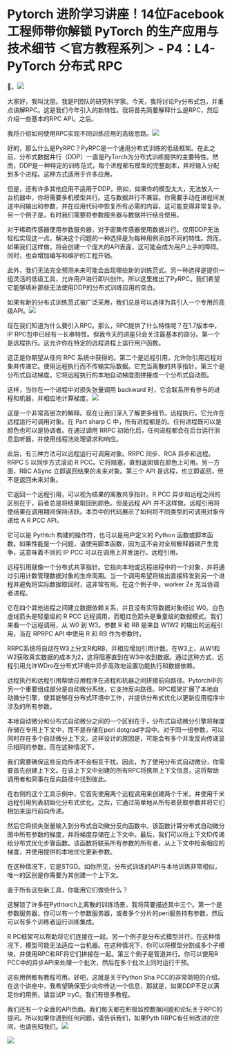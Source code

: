 # Pytorch 进阶学习讲座！14位Facebook工程师带你解锁 PyTorch 的生产应用与技术细节 ＜官方教程系列＞ - P4：L4- PyTorch 分布式 RPC 

🎼。![](img/5747d0e2c4e80d16a5a2b785aa519633_1.png)

大家好，我叫沈丽。我是P团队的研究科学家。今天，我将讨论Py分布式包，并重点讲解RPC。这是我们今年引入的新特性。我将首先简要解释什么是RPC，然后介绍一些基本的RPC API。之后。

我将介绍如何使用RPC实现不同训练应用的高级思路。![](img/5747d0e2c4e80d16a5a2b785aa519633_3.png)

好的，那么什么是PyRPC？PyRPC是一个通用分布式训练的低级框架。在此之前，分布式数据并行（DDP）一直是PyTorch为分布式训练提供的主要特性。然而，DDP是一种特定的训练范式，每个进程都有模型的完整副本，并将输入分配到多个进程。这种方式适用于许多应用。

但是，还有许多其他应用不适用于DDP。例如，如果你的模型太大，无法放入一台机器中，你将需要多机模型并行。这与数据并行不兼容。你需要手动在进程间发送中间输出和参数，并在应用代码中恢复所有必需的内容，这可能变得非常复杂。另一个例子是，有时我们需要将参数服务器与数据并行结合使用。

对于稀疏传感器使用参数服务器，对于密集传感器使用数据并行。仅用DDP无法轻松实现这一点。解决这个问题的一种选择是为每种用例添加不同的特性。然而，如果我们这样做，将会创建一个庞大的API表面，这可能会成为用户上手的障碍。同时，也会增加编写和维护的工程开销。

此外，我们无法完全预测未来可能会出现哪些新的训练范式。另一种选择是提供一组灵活的低级工具，允许用户进行即兴创作。所以这里推出了PyRPC。我们希望它能够填补那些无法使用DDP的分布式训练应用的空白。

如果有新的分布式训练范式被广泛采用，我们总是可以选择为其引入一个专用的高级API。![](img/5747d0e2c4e80d16a5a2b785aa519633_5.png)

现在我们知道为什么要引入RPC。那么，RPC提供了什么特性呢？在1.7版本中，IP RPC包中已经有一长串特性。但我今天的讲座只会关注最基本的部分。第一个是远程执行。这允许你在特定的远程进程上运行用户函数。

这正是你期望从任何 RPC 系统中获得的。第二个是远程引用，允许你引用远程对象并传递它。使用远程执行而不传输实际数据。它充当离散的共享指针。第三个是分布式自动梯度。它将远程执行的本地自动梯度图拼接成一个分布式自动图。

这样，当你在一个进程中对损失张量调用 backward 时，它会联系所有参与的进程和机器，并相应地计算梯度。![](img/5747d0e2c4e80d16a5a2b785aa519633_7.png)

这是一个非常高层次的解释。现在让我们深入了解更多细节。远程执行。它允许在远程运行可调用对象。在 Part sharp C 中，所有进程都是的。任何进程既可以是颜色也可以是协调者。在通过调用 RRPC 初始化后，任何进程都会在后台运行消息监听器，并使用线程池处理请求和响应。

此后，有三种方法可以远程运行可调用对象。RRPC 同步、RCA 异步和远程。RRPC S 以同步方式滚动 R PCC。它将阻塞，直到返回值在颜色上可用。另一方面，RBC ASync 立即返回结果的未来对象。第三个 API 是远程，也立即返回，但不是返回未来对象。

它返回一个远程引用，可以视为结果的离散共享指针。R PCC 异步和远程之间的区别在于，前者总是将结果取回到颜色。但是远程 API 并不这样做。远程引用将使结果在调用期间保持活跃。本页中的代码展示了如何将不同类型的可调用对象传递给 A R PCC API。

它可以是 Pythtch 构建的操作符，也可以是用户定义的 Python 函数或脚本函数。如果性能是一个问题，请使用脚本函数，因为这不会对全局解释器锁产生竞争，这意味着不同的 IP PCC 可以在调用上并发运行。远程引用。

远程引用就像一个分布式共享指针。它指向本地或远程进程中的一个对象，并将通过引用计数管理数据对象的生命周期。当一个调用希望将输出直接转发到另一个进程并避免将实际数据取回时，这非常有用。在这个例子中，worker Ze 充当协调者进程。

它在四个其他进程之间建立数据依赖关系，并且没有实际数据对象经过 W0。白色虚线箭头是轻量级的 R PCC 远程调用，而粗红色箭头是重量级的数据模式。我们来看一个远程调用，从 W0 到 W3。参数 R 和 RB 是来自 W1W2 的输出的远程引用，当在 RPRPC API 中使用 R 和 RB 作为参数时。

RRPC系统将自动在W3上分叉R和RB，并相应增加引用计数。在W3上，从W1和W2获取真实数据的成本为2，这将阻塞直到在W3中收到数据。通过这种方式，远程引用允许WDro在分布式环境中异步高效地设置功能执行和数据依赖。

远程执行和远程引用帮助应用程序在进程和机器之间拼接前向路径。Pytorch中的另一个重要组成部分是自动微分系统，它支持反向路径。RPC框架扩展了本地自动微分引擎，使其能够在分布式环境中工作，并提供分布式优化以更新应用程序中涉及的所有参数。

本地自动微分和分布式自动微分之间的一个区别在于，分布式自动微分引擎将梯度存储在专用上下文中，而不是存储在peri dotgrad字段中。对于同一组参数，可以同时存在多个自动微分上下文。这样设计的原因是，可能会有多个并发反向传递显示相同的参数，而在这种情况下。

我们需要确保这些反向传递不会相互干扰。因此，为了使用分布式自动微分，你需要首先创建上下文。在该上下文中创建的所有RPC将携带上下文信息，这将帮助调用者和同事在反向路径中找到彼此。

在右侧的这个工具示例中，它首先使用两个远程调用来创建两个千米，并使用千米远程引用列表初始化分布式优化。之后，它通过简单地从所有者获取参数并将它们相加来运行前向传递。

然后它将损失张量输入到分布式自动微分反向函数中。该函数计算分布式自动微分图中所有参数的梯度，并将梯度存储在上下文中。最后，我们可以将上下文ID传递给分布式优化步骤函数。该函数将联系所有参数的所有者，从上下文中检索相应的梯度，并使用提供的本地优化更新参数。

在这种情况下，它是STGD。如你所见，分布式训练的API与本地训练非常相似，唯一的区别是你需要为其创建一个上下文。

鉴于所有这些新工具，你能用它们做些什么？

这解锁了许多在Pythtorch上离散的训练场景，我将简要描述其中三个。第一个是参数服务器，你可以有一个参数服务器，或者多个分片的peri服务持有参数，然后可以有多个训练者运行训练集成。

R PC框架可以帮助将它们连接在一起。另一个例子是分布式模型并行。在这种情况下，模型可能无法适应一台机器。在这种情况下，你可以将模型分割成多个子模块，并使用RPC和RF将它们拼接在一起。第三个例子是管道并行。你可以使用R PCC中的异步API来处理一个批次，然后在多个批次上同时运行干预。

这些用例都有教程可用。好吧，这就是关于Python Sha PCC的非常简短的介绍。在这个讲座中，我希望确保至少向你传达一个信息，那就是，如果DDP不足以满足你的用例，请尝试P tryC。我们有很多教程。

我们还有一个全面的API页面。我们每天都在积极监控数据问题和论坛关于RPC的提问。所以如果你遇到任何问题，请告诉我们，如果Pyth RRPC有任何改进的空间，也请告知我们。![](img/5747d0e2c4e80d16a5a2b785aa519633_11.png)

![](img/5747d0e2c4e80d16a5a2b785aa519633_12.png)
